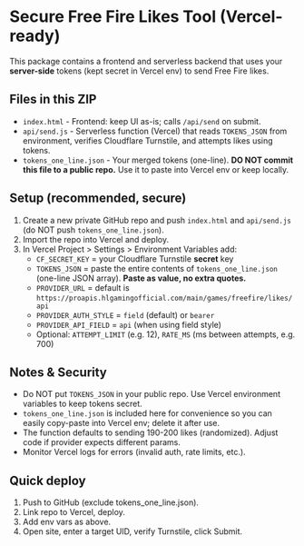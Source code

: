 # Secure Free Fire Likes Tool (Vercel-ready)

This package contains a frontend and serverless backend that uses your **server-side** tokens (kept secret in Vercel env) to send Free Fire likes.

## Files in this ZIP
- `index.html` - Frontend: keep UI as-is; calls `/api/send` on submit.
- `api/send.js` - Serverless function (Vercel) that reads `TOKENS_JSON` from environment, verifies Cloudflare Turnstile, and attempts likes using tokens.
- `tokens_one_line.json` - Your merged tokens (one-line). **DO NOT commit this file to a public repo.** Use it to paste into Vercel env or keep locally.

## Setup (recommended, secure)
1. Create a new private GitHub repo and push `index.html` and `api/send.js` (do NOT push `tokens_one_line.json`).
2. Import the repo into Vercel and deploy.
3. In Vercel Project > Settings > Environment Variables add:
   - `CF_SECRET_KEY` = your Cloudflare Turnstile **secret** key
   - `TOKENS_JSON` = paste the entire contents of `tokens_one_line.json` (one-line JSON array). **Paste as value, no extra quotes.**
   - `PROVIDER_URL` = default is `https://proapis.hlgamingofficial.com/main/games/freefire/likes/api`
   - `PROVIDER_AUTH_STYLE` = `field` (default) or `bearer`
   - `PROVIDER_API_FIELD` = `api` (when using field style)
   - Optional: `ATTEMPT_LIMIT` (e.g. 12), `RATE_MS` (ms between attempts, e.g. 700)

## Notes & Security
- Do NOT put `TOKENS_JSON` in your public repo. Use Vercel environment variables to keep tokens secret.
- `tokens_one_line.json` is included here for convenience so you can easily copy-paste into Vercel env; delete it after use.
- The function defaults to sending 190-200 likes (randomized). Adjust code if provider expects different params.
- Monitor Vercel logs for errors (invalid auth, rate limits, etc.).

## Quick deploy
1. Push to GitHub (exclude tokens_one_line.json).
2. Link repo to Vercel, deploy.
3. Add env vars as above.
4. Open site, enter a target UID, verify Turnstile, click Submit.
